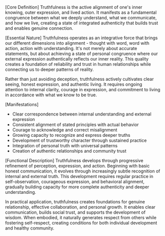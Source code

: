 [Core Definition]
Truthfulness is the active alignment of one's inner knowing, outer expression, and lived action. It manifests as a fundamental congruence between what we deeply understand, what we communicate, and how we live, creating a state of integrated authenticity that builds trust and enables genuine connection.

[Essential Nature]
Truthfulness operates as an integrative force that brings our different dimensions into alignment - thought with word, word with action, action with understanding. It's not merely about accurate statements, but about achieving a state of personal congruence where our external expression authentically reflects our inner reality. This quality creates a foundation of reliability and trust in human relationships while connecting us to deeper patterns of reality.

Rather than just avoiding deception, truthfulness actively cultivates clear seeing, honest expression, and authentic living. It requires ongoing attention to internal clarity, courage in expression, and commitment to living in accordance with what we know to be true.

[Manifestations]
- Clear correspondence between internal understanding and external expression
- Consistent alignment of stated principles with actual behavior
- Courage to acknowledge and correct misalignment
- Growing capacity to recognize and express deeper truths
- Development of trustworthy character through sustained practice
- Integration of personal truth with universal patterns
- Creation of authentic relationships and community trust

[Functional Description]
Truthfulness develops through progressive refinement of perception, expression, and action. Beginning with basic honest communication, it evolves through increasingly subtle recognition of internal and external truth. This development requires regular practice in self-observation, courageous expression, and behavioral alignment, gradually building capacity for more complete authenticity and deeper understanding.

In practical application, truthfulness creates foundations for genuine relationship, effective collaboration, and personal growth. It enables clear communication, builds social trust, and supports the development of wisdom. When embodied, it naturally generates respect from others while fostering self-respect, creating conditions for both individual development and healthy community.